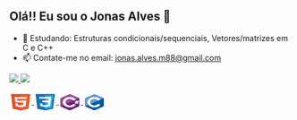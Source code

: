 ## Olá!! Eu sou o Jonas Alves 👋


- 🌱 Estudando: Estruturas condicionais/sequenciais, Vetores/matrizes em C e C++ 
- 📫 Contate-me no email: jonas.alves.m88@gmail.com

<div align="rigth">
  <a href="https://github.com/jonasalves88">
  <img height="180em" src="https://github-readme-stats.vercel.app/api?username=jonasalves88&show_icons=true&theme=dracula&include_all_commits=true&count_private=true"/>
  <img height="180em" src="https://github-readme-stats.vercel.app/api/top-langs/?username=jonasalves88&layout=compact&langs_count=7&theme=dracula"/>
</div>

<div style="display: inline_block"><br>
<img align="center" alt="Jonas-HTML" height="30" width="40" src="https://raw.githubusercontent.com/devicons/devicon/master/icons/html5/html5-original.svg">
<img align="center" alt="Jonas-CSS" height="30" width="40" src="https://raw.githubusercontent.com/devicons/devicon/master/icons/css3/css3-original.svg">
<img align="center" alt="Jonas-Csharp" height="30" width="40" src="https://raw.githubusercontent.com/devicons/devicon/master/icons/csharp/csharp-original.svg">
<img align="center" alt="Jonas-C" height="30" width="40" src="https://raw.githubusercontent.com/devicons/devicon/master/icons/c/c-original.svg">
 
 
  </div>

##

